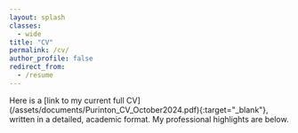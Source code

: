 ```yaml
---
layout: splash
classes:
  - wide
title: "CV"
permalink: /cv/
author_profile: false
redirect_from:
  - /resume
---
```


<p>
  Here is a [link to my current full CV](/assets/documents/Purinton_CV_October2024.pdf){:target="_blank"}, written in a detailed, academic format. My professional highlights are below.
</p>
